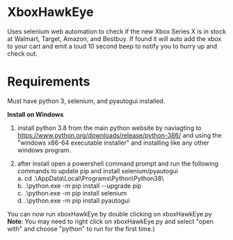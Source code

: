 # XboxHawkEye

Uses selenium web automation to check if the new Xbox Series X is in stock at Walmart, Target, Amazon, and Bestbuy.
If found it will auto add the xbox to your cart and emit a loud 10 second beep to notify you to hurry up and check out. 

# Requirements 
Must have python 3, selenium, and pyautogui installed.

**Install on Windows**
1. install python 3.8 from the main python website by naviagting to https://www.python.org/downloads/release/python-386/ and using the "windows x86-64 executable installer" and installing like any other windows program.

2. after install open a powershell command prompt and run the following commands to update pip and install selenium/pyautogui <br />
  a. cd .\AppData\Local\Programs\Python\Python38\ <br />
  b. .\python.exe -m pip install --upgrade pip <br />
  c. .\python.exe -m pip install selenium <br />
  d. .\python.exe -m pip install pyautogui <br />

You can now run xboxHawkEye by double clicking on xboxHawkEye.py <br />
**Note**:
You may need to right click on xboxHawkEye.py and select "open with" and choose "python" to run for the first time.)
